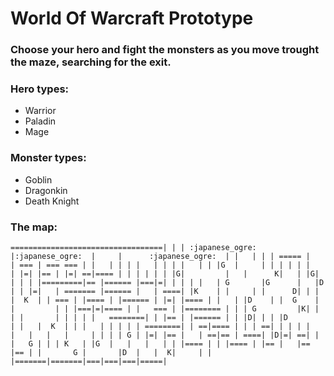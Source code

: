 # World Of Warcraft Prototype

### Choose your hero and fight the monsters as you move trought the maze, searching for the exit.

### Hero types:
- Warrior
- Paladin
- Mage

### Monster types:
- Goblin
- Dragonkin
- Death Knight

### The map: 
`==================================| |
| :japanese_ogre:     |:japanese_ogre:  |     |      :japanese_ogre:  | |   | |
| ===== |   | === | === === | |   | |
| |   | | | |   | | |G  |     | | | |
| |   | |=| |== | |=| ==|==== | | | |
| | |G|         |   |      K|   | |G|
| | | |=========|== |====== |===|=| |
| | |   | G       |G      |   |D    |
| |=|   | ======= |====== |   | ====|
|K    | |     | |      D| | | |  K  |
| === | |==== | |====== | |=| |==== |
|   | |D    | |  G    | |         | |
|===|=|==== | |   === | |======== | |
| G         |K| |   | |       | | | |
|   ========| | |== | |====== | | |D|
| | |D        | |   |  K  | | |   | |
| | | ========| | ==|==== | | | ==| |
| | |   |   |   |   |     | | | | G |
|=| |== |   | ==|== | ====| |D|=| ==|
| |   G | | | K   | |G  |   |   |   |
| |==== | | |==== | |== |   |== |== |
|       G |       |D  |   |  K|     |
| |=======|=======|===|===|===|=====|`
